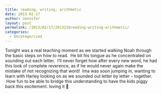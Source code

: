 ```yaml
---
title: reading, writing, arithmetic
date: 2013-02-17
author: Jennifer
layout: post
permalink: /2013/02/17/2013216reading-writing-arithmetic/
categories:
  - Uncategorized
---
```

Tonight was a real teaching moment as we started walking Noah through the basic steps on how to read. &nbsp;He bit his tongue as he concentrated on sounding out each letter. &nbsp;I&#8217;ll never forget how after every new word, he had this look of complete reverence, as if he would never again make the mistake of not recognizing that word! &nbsp;Ima was soon jumping in, wanting to learn with Harley looking on as we sounded out letter by letter &#8211; together. &nbsp;How fun to be able to bridge this understanding to have the kids piggy back this excitement. loving it 🙂 &nbsp;</p>

</p>
